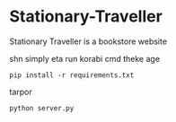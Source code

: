 # Stationary-Traveller
Stationary Traveller is a bookstore website


shn simply eta run korabi cmd theke age

`pip install -r requirements.txt`

tarpor 

`python server.py`